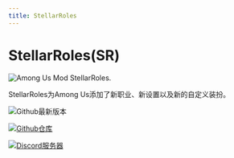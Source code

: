 ```yaml
---
title: StellarRoles
---
```

# StellarRoles(SR)
![Among Us Mod StellarRoles.](/Image/StellarRoles.png)

StellarRoles为Among Us添加了新职业、新设置以及新的自定义装扮。

<div align="center">
<VPCard
  title="twix"
  desc="开发者"
  logo="/Image/twix.png"
  link="https://github.com/whichtwix"
/>
</div>

![Github最新版本](https://badgen.net/github/release/Mr-Fluuff/StellarRolesAU?icon=github)

[![Github仓库](https://badgen.net/badge/Github/Repository/github?icon=github)](https://github.com/Mr-Fluuff/StellarRolesAU)

[![Discord服务器](https://badgen.net/badge/Discord/Server/5662F6?icon=discord)](https://discord.gg/7UcvM9CFdY)